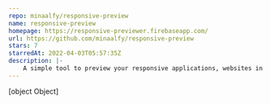 ```yaml
---
repo: minaalfy/responsive-preview
name: responsive-preview
homepage: https://responsive-previewer.firebaseapp.com/
url: https://github.com/minaalfy/responsive-preview
stars: 7
starredAt: 2022-04-03T05:57:35Z
description: |-
    A simple tool to preview your responsive applications, websites in a fancy and powerful design inspired by chrome dev tools
---
```


[object Object]
